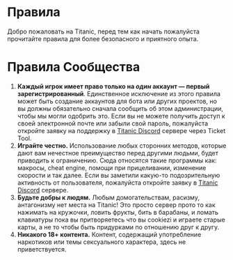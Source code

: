 # Правила

Добро пожаловать на Titanic, перед тем как начать пожалуйста прочитайте правила для более безопасного и приятного опыта.

# Правила Сообщества

1. **Каждый игрок имеет право только на *один* аккаунт — первый зарегистрированный**. Единственное исключение из этого правила может быть создание аккаунтов для бота или других проектов, но вы должны обязательно сначала сообщить об этом администрации, чтобы мы могли одобрить это. Если вы не можете получить доступ к своей электронной почте или забыли свой пароль, пожалуйста откройте заявку на поддержку в [Titanic Discord](https://discord.gg/qryYG2C5nc) сервере через Ticket Tool.
2. **Играйте честно.** Использование любых сторонних методов, которые дают вам нечестное преимущество перед другими людьми, будет приводить к ограничению. Сюда относятся такие программы как: макросы, cheat engine, помощи при прицеливании, изменение скорости и так далее. Если вы заметили какую-то подозрительную активность от пользователя, пожалуйста откройте заявку в [Titanic Discord](https://discord.gg/qryYG2C5nc) сервере.
3. **Будьте добры к людям.** Любым домогательствам, расизму, антагонизму нет места на Titanic! Это просто сервер прото то как нажимать на кружочки, ловить фрукты, бить в барабаны, и ломать клавиатуры пока вы притворяетесь что вы cookiezi и играете старые карты, а не то чтобы быть придурками по отношению друг к другу. 
4. **Никакого 18+ контента.** Контент, содержащий употребление наркотиков или темы сексуального характера, здесь не приветствуется.

